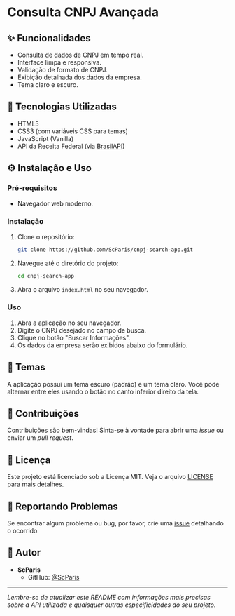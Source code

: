 # Consulta CNPJ Avançada

<!-- Adicione aqui uma breve descrição do seu projeto -->

## ✨ Funcionalidades

<!-- Liste as principais funcionalidades da aplicação -->
- Consulta de dados de CNPJ em tempo real.
- Interface limpa e responsiva.
- Validação de formato de CNPJ.
- Exibição detalhada dos dados da empresa.
- Tema claro e escuro.

## 🚀 Tecnologias Utilizadas

- HTML5
- CSS3 (com variáveis CSS para temas)
- JavaScript (Vanilla)
- API da Receita Federal (via [BrasilAPI](https://brasilapi.com.br/))

## ⚙️ Instalação e Uso

### Pré-requisitos

<!-- Liste quaisquer pré-requisitos, como Node.js, se aplicável -->
- Navegador web moderno.

### Instalação

1. Clone o repositório:
   ```bash
   git clone https://github.com/ScParis/cnpj-search-app.git
   ```
2. Navegue até o diretório do projeto:
   ```bash
   cd cnpj-search-app
   ```
3. Abra o arquivo `index.html` no seu navegador.

<!-- Adicione quaisquer outras etapas de instalação ou build, se houver -->

### Uso

1. Abra a aplicação no seu navegador.
2. Digite o CNPJ desejado no campo de busca.
3. Clique no botão "Buscar Informações".
4. Os dados da empresa serão exibidos abaixo do formulário.

## 🎨 Temas

A aplicação possui um tema escuro (padrão) e um tema claro. Você pode alternar entre eles usando o botão no canto inferior direito da tela.

## 🤝 Contribuições

Contribuições são bem-vindas! Sinta-se à vontade para abrir uma *issue* ou enviar um *pull request*.

<!-- Adicione instruções específicas para contribuição, se houver -->

## 📄 Licença

Este projeto está licenciado sob a Licença MIT. Veja o arquivo [LICENSE](LICENSE) para mais detalhes.

## 🐛 Reportando Problemas

Se encontrar algum problema ou bug, por favor, crie uma [issue](https://github.com/ScParis/cnpj-search-app/issues) detalhando o ocorrido.

## 👤 Autor

- **ScParis**
  - GitHub: [@ScParis](https://github.com/ScParis)

---

*Lembre-se de atualizar este README com informações mais precisas sobre a API utilizada e quaisquer outras especificidades do seu projeto.*
